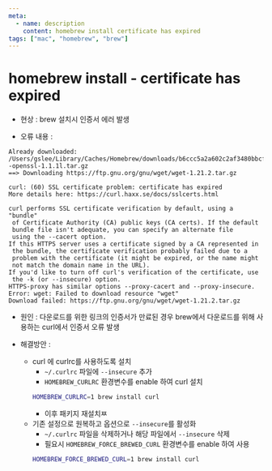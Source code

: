 ```yaml
---
meta:
  - name: description
    content: homebrew install certificate has expired
tags: ["mac", "homebrew", "brew"]
---
```


# homebrew install - certificate has expired

- 현상 : brew 설치시 인증서 에러 발생

- 오류 내용 : 
```
Already downloaded: /Users/gslee/Library/Caches/Homebrew/downloads/b6ccc5a2a602c2af3480bbcf1656bd9844595974ba60501871ac12504508e818--openssl-1.1.1l.tar.gz
==> Downloading https://ftp.gnu.org/gnu/wget/wget-1.21.2.tar.gz

curl: (60) SSL certificate problem: certificate has expired
More details here: https://curl.haxx.se/docs/sslcerts.html

curl performs SSL certificate verification by default, using a "bundle"
 of Certificate Authority (CA) public keys (CA certs). If the default
 bundle file isn't adequate, you can specify an alternate file
 using the --cacert option.
If this HTTPS server uses a certificate signed by a CA represented in
 the bundle, the certificate verification probably failed due to a
 problem with the certificate (it might be expired, or the name might
 not match the domain name in the URL).
If you'd like to turn off curl's verification of the certificate, use
 the -k (or --insecure) option.
HTTPS-proxy has similar options --proxy-cacert and --proxy-insecure.
Error: wget: Failed to download resource "wget"
Download failed: https://ftp.gnu.org/gnu/wget/wget-1.21.2.tar.gz
```

- 원인 : 다운로드를 위한 링크의 인증서가 만료된 경우 brew에서 다운로드를 위해 사용하는 curl에서 인증서 오류 발생


- 해결방안 :
    - curl 에 curlrc를 사용하도록 설치    
        - `~/.curlrc` 파일에 `--insecure` 추가
        - `HOMEBREW_CURLRC` 환경변수를 enable 하여 curl 설치
        ```bash
        HOMEBREW_CURLRC=1 brew install curl
        ```
        - 이후 패키지 재설치ㅉ
    - 기존 설정으로 원복하고 옵션으로 `--insecure`를 활성화
        - `~/.curlrc` 파일을 삭제하거나 해당 파일에서 `--insecure` 삭제
        - 필요시 `HOMEBREW_FORCE_BREWED_CURL` 환경변수를 enable 하여 사용
        ```bash
        HOMEBREW_FORCE_BREWED_CURL=1 brew install curl
        ```